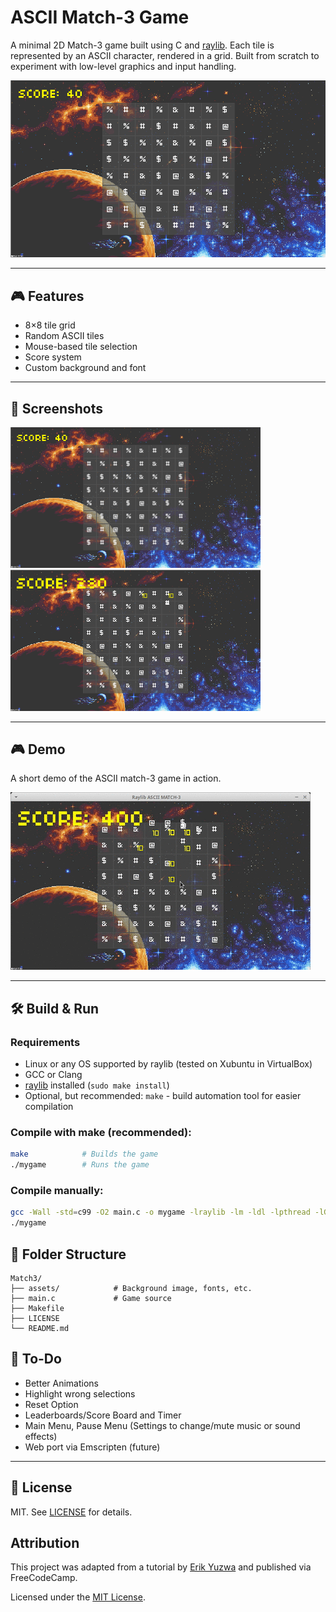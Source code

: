# ASCII Match-3 Game

A minimal 2D Match-3 game built using C and [raylib](https://www.raylib.com/). Each tile is represented by an ASCII character, rendered in a grid. Built from scratch to experiment with low-level graphics and input handling.

![screenshot](assets/screenshot1.png) <!-- Replace with your actual image path -->

---

## 🎮 Features

- 8×8 tile grid
- Random ASCII tiles
- Mouse-based tile selection
- Score system
- Custom background and font

---

## 📸 Screenshots

<img src="assets/screenshot1.png" width="400"> <img src="assets/screenshot2.png" width="400">

---

## 🎮 Demo

A short demo of the ASCII match-3 game in action.

![Demo](assets/demo.gif)

---

## 🛠️ Build & Run

### Requirements

- Linux or any OS supported by raylib (tested on Xubuntu in VirtualBox)
- GCC or Clang
- [raylib](https://github.com/raysan5/raylib) installed (`sudo make install`)
- Optional, but recommended: `make` - build automation tool for easier compilation 
### Compile with make (recommended):

```bash
make            # Builds the game
./mygame        # Runs the game
```

### Compile manually:

```bash
gcc -Wall -std=c99 -O2 main.c -o mygame -lraylib -lm -ldl -lpthread -lGL -lrt
./mygame
```

## 📁 Folder Structure

```
Match3/
├── assets/            # Background image, fonts, etc.
├── main.c             # Game source
├── Makefile
├── LICENSE
└── README.md

```

## 🚧 To-Do

- Better Animations
- Highlight wrong selections
- Reset Option
- Leaderboards/Score Board and Timer
- Main Menu, Pause Menu (Settings to change/mute music or sound effects)
- Web port via Emscripten (future)

---

## 📜 License

MIT. See [LICENSE](LICENSE) for details.

## Attribution

This project was adapted from a tutorial by [Erik Yuzwa](https://github.com/erikyuzwa/raylib-2d-ascii-match-3) and published via FreeCodeCamp.

Licensed under the [MIT License](LICENSE).



